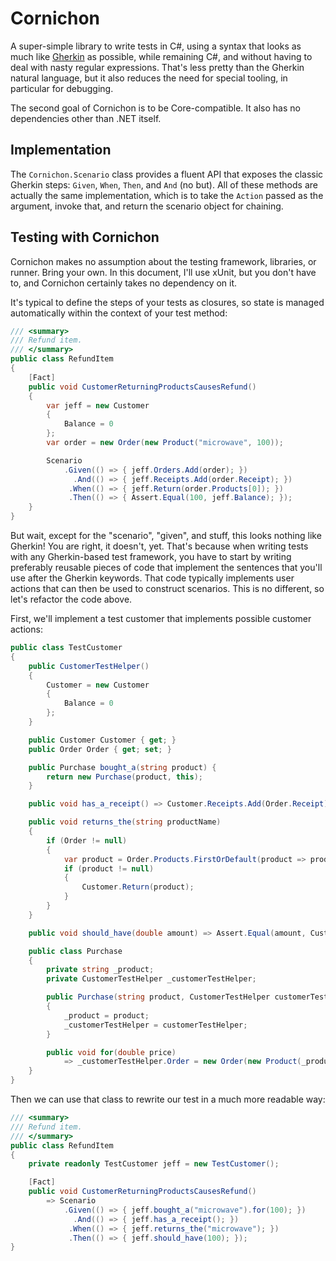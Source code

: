 ﻿Cornichon
=========

A super-simple library to write tests in C#, using a syntax that looks as much like
[Gherkin](https://cucumber.io/docs/reference) as possible, while remaining C#, and
without having to deal with nasty regular expressions.
That's less pretty than the Gherkin natural language, but it also reduces the need for
special tooling, in particular for debugging.

The second goal of Cornichon is to be Core-compatible.
It also has no dependencies other than .NET itself.

Implementation
--------------

The `Cornichon.Scenario` class provides a fluent API that exposes the classic Gherkin
steps: `Given`, `When`, `Then`, and `And` (no but).
All of these methods are actually the same implementation, which is to take the `Action`
passed as the argument, invoke that, and return the scenario object for chaining.

Testing with Cornichon
----------------------

Cornichon makes no assumption about the testing framework, libraries, or runner.
Bring your own.
In this document, I'll use xUnit, but you don't have to, and Cornichon certainly takes
no dependency on it.

It's typical to define the steps of your tests as closures, so state is managed
automatically within the context of your test method:

```csharp
/// <summary>
/// Refund item.
/// </summary>
public class RefundItem
{
    [Fact]
    public void CustomerReturningProductsCausesRefund()
    {
        var jeff = new Customer
        {
            Balance = 0
        };
        var order = new Order(new Product("microwave", 100));

        Scenario
            .Given(() => { jeff.Orders.Add(order); })
              .And(() => { jeff.Receipts.Add(order.Receipt); })
             .When(() => { jeff.Return(order.Products[0]); })
             .Then(() => { Assert.Equal(100, jeff.Balance); });
    }
}
```

But wait, except for the "scenario", "given", and stuff, this looks nothing like Gherkin!
You are right, it doesn't, yet.
That's because when writing tests with any Gherkin-based test framework, you have to start
by writing preferably reusable pieces of code that implement the sentences that you'll use
after the Gherkin keywords.
That code typically implements user actions that can then be used to construct scenarios.
This is no different, so let's refactor the code above.

First, we'll implement a test customer that implements possible customer actions:

```csharp
public class TestCustomer
{
    public CustomerTestHelper()
    {
        Customer = new Customer
        {
            Balance = 0
        };
    }

    public Customer Customer { get; }
    public Order Order { get; set; }

    public Purchase bought_a(string product) {
        return new Purchase(product, this);
    }

    public void has_a_receipt() => Customer.Receipts.Add(Order.Receipt);

    public void returns_the(string productName)
    {
        if (Order != null)
        {
            var product = Order.Products.FirstOrDefault(product => product.Name == productName);
            if (product != null)
            {
                Customer.Return(product);
            }
        }
    }

    public void should_have(double amount) => Assert.Equal(amount, Customer.Balance);

    public class Purchase
    {
        private string _product;
        private CustomerTestHelper _customerTestHelper;

        public Purchase(string product, CustomerTestHelper customerTestHelper)
        {
            _product = product;
            _customerTestHelper = customerTestHelper;
        }

        public void for(double price)
            => _customerTestHelper.Order = new Order(new Product(_product, price));
    }
}
```

Then we can use that class to rewrite our test in a much more readable way:

```csharp
/// <summary>
/// Refund item.
/// </summary>
public class RefundItem
{
    private readonly TestCustomer jeff = new TestCustomer();

    [Fact]
    public void CustomerReturningProductsCausesRefund()
        => Scenario
            .Given(() => { jeff.bought_a("microwave").for(100); })
              .And(() => { jeff.has_a_receipt(); })
             .When(() => { jeff.returns_the("microwave"); })
             .Then(() => { jeff.should_have(100); });
}
```